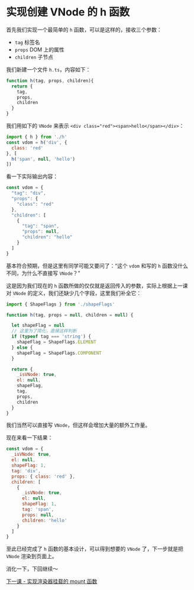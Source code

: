 # 实现创建 VNode 的 h 函数

首先我们实现一个最简单的 `h` 函数，可以是这样的，接收三个参数：
- `tag` 标签名
- `props` DOM 上的属性
- `children` 子节点

我们新建一个文件 `h.ts`，内容如下：
```js
function h(tag, props, children){
  return {
    tag,
    props,
    children
  }
}
```

我们用如下的 `VNode` 来表示 `<div class="red"><span>hello</span></div>`：
```js
import { h } from './h'
const vdom = h('div', {
  class: 'red'
}, [
  h('span', null, 'hello')
])
```
看一下实际输出内容：
```js
const vdom = {
  "tag": "div",
  "props": {
    "class": "red"
  },
  "children": [
    {
      "tag": "span",
      "props": null,
      "children": "hello"
    }
  ]
}
```
基本符合预期，但是这里有同学可能又要问了：“这个 `vdom` 和写的 `h` 函数没什么不同，为什么不直接写 `VNode`？”

这是因为我们现在的 `h` 函数所做的仅仅就是返回传入的参数，实际上根据上一课对 `VNode` 的定义，我们还缺少几个字段，这里我们补全它：
```js
import { ShapeFlags } from './shapeFlags'

function h(tag, props = null, children = null) {

  let shapeFlag = null
  // 这里为了简化，直接这样判断
  if (typeof tag === 'string') {
    shapeFlag = ShapeFlags.ELEMENT
  } else {
    shapeFlag = ShapeFlags.COMPONENT
  }

  return {
    _isVNode: true,
    el: null,
    shapeFlag,
    tag,
    props,
    children
  }
}
```
我们当然可以直接写 `VNode`，但这样会增加大量的额外工作量。

现在来看一下结果：
```js
const vdom = {
  _isVNode: true,
  el: null,
  shapeFlag: 1,
  tag: 'div',
  props: { class: 'red' },
  children: [
    {
      _isVNode: true,
      el: null,
      shapeFlag: 1,
      tag: 'span',
      props: null,
      children: 'hello'
    }
  ]
}
```
至此已经完成了 `h` 函数的基本设计，可以得到想要的 `VNode` 了，下一步就是把 `VNode` 渲染到页面上。

消化一下，下回继续～

[下一课 - 实现渲染器挂载的 mount 函数](./LESSON-4-MOUNT.md)
